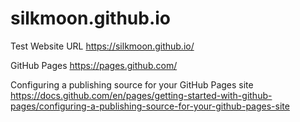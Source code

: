 # silkmoon.github.io
Test Website
URL https://silkmoon.github.io/

GitHub Pages
https://pages.github.com/

Configuring a publishing source for your GitHub Pages site
https://docs.github.com/en/pages/getting-started-with-github-pages/configuring-a-publishing-source-for-your-github-pages-site
